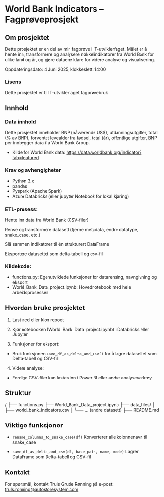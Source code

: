 # World Bank Indicators – Fagprøveprosjekt

## Om prosjektet
Dette prosjektet er en del av min fagprøve i IT-utviklerfaget.
Målet er å hente inn, transformere og analysere nøkkelindikatorer fra World Bank for ulike land og år, og gjøre dataene klare for videre analyse og visualisering.

Oppdateringsdato: 4 Juni 2025, klokkeslett: 14:00

### Lisens
Dette prosjektet er til IT-utviklerfaget fagprøvebruk

## Innhold

### Data innhold
Dette prosjektet inneholder BNP (nåværende US$), utdanningsutgifter, total (% av BNP), forventet levealder fra fødsel, total (år), offentlige utgifter, BNP per innbygger data fra World Bank Group.
- Kilde for World Bank data: https://data.worldbank.org/indicator?tab=featured

### Krav og avhengigheter
* Python 3.x
* pandas
* Pyspark (Apache Spark)
* Azure Databricks (eller jupyter Notebook for lokal kjøring) 

### ETL-prosess:

Hente inn data fra World Bank (CSV-filer)

Rense og transformere datasett (fjerne metadata, endre datatype, snake_case, etc.)

Slå sammen indikatorer til én strukturert DataFrame

Eksportere datasettet som delta-tabell og csv-fil

### Kildekode:

* functions.py: Egenutviklede funksjoner for datarensing, navngivning og eksport
* World_Bank_Data_project.ipynb: Hovednotebook med hele arbeidsprosessen

## Hvordan bruke prosjektet

1. Last ned eller klon repoet
2. Kjør notebooken (World_Bank_Data_project.ipynb) i Databricks eller Jupyter

3. Funksjoner for eksport:

* Bruk funksjonen `save_df_as_delta_and_csv()` for å lagre datasettet som Delta-tabell og CSV-fil

4. Videre analyse:

* Ferdige CSV-filer kan lastes inn i Power BI eller andre analyseverktøy

## Struktur

/
├── functions.py
├── World_Bank_Data_project.ipynb
├── data_files/
│   ├── world_bank_indicators.csv
│   └── ... (andre datasett)
├── README.md

## Viktige funksjoner

* `rename_columns_to_snake_case(df)`
Konverterer alle kolonnenavn til snake_case

* `save_df_as_delta_and_csv(df, base_path, name, mode)`
Lagrer DataFrame som Delta-tabell og CSV-fil

## Kontakt
For spørsmål, kontakt Truls Grude Rønning på e-post: truls.ronning@autostoresystem.com



